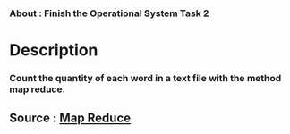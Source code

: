 ### About : Finish the Operational System Task 2

# Description

### Count the quantity of each word in a text file with the method map reduce.

## Source : [Map Reduce](https://en.wikipedia.org/wiki/MapReduce)
